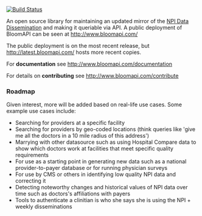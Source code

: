 [![Build Status](https://secure.travis-ci.org/untoldone/bloomapi.png)](http://travis-ci.org/untoldone/bloomapi)

An open source library for maintaining an updated mirror of the [NPI Data Dissemination](http://nppes.viva-it.com/NPI_Files.html) and making it queriable via API.
A public deployment of BloomAPI can be seen at http://www.bloomapi.com/

The public deployment is on the most recent release, but http://latest.bloomapi.com/ hosts more recent copies.

For **documentation** see http://www.bloomapi.com/documentation

For details on **contributing** see http://www.bloomapi.com/contribute

### Roadmap

Given interest, more will be added based on real-life use cases. Some example use cases include:

- Searching for providers at a specific facility
- Searching for providers by geo-coded locations (think queries like 'give me all the doctors in a 10 mile radius of this address')
- Marrying with other datasource such as using Hospital Compare data to show which doctors work at facilities that meet specific quality requirements
- For use as a starting point in generating new data such as a national provider-to-payer database or for running physician surveys
- For use by CMS or others in identifying low quality NPI data and correcting it
- Detecting noteworthy changes and historical values of NPI data over time such as doctors's affiliations with payers
- Tools to authenticate a clinitian is who she says she is using the NPI + weekly disseminations
